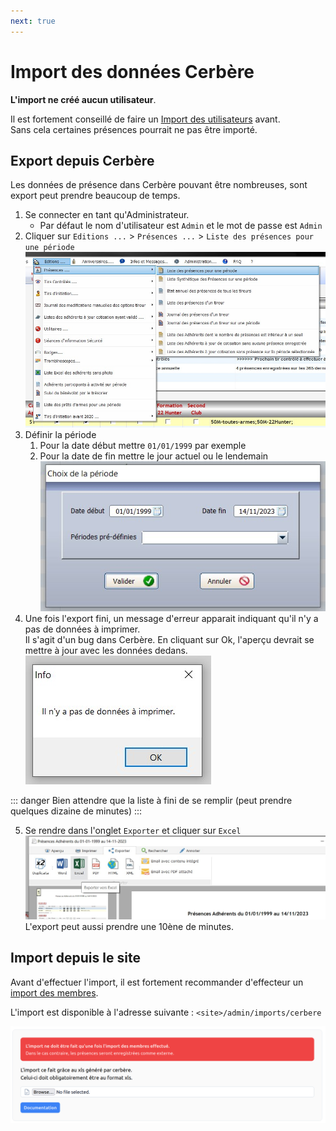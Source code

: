 ```yaml
---
next: true
---
```


<script setup>
import RoleLevelComponent from '../../../components/RoleLevelComponent.vue'
</script>

# Import des données Cerbère <RoleLevelComponent level="admin" />
**L'import ne créé aucun utilisateur**.

Il est fortement conseillé de faire un [Import des utilisateurs](fftir-itac) avant.   
Sans cela certaines présences pourrait ne pas être importé.

## Export depuis Cerbère
Les données de présence dans Cerbère pouvant être nombreuses, sont export peut prendre beaucoup de temps.

1. Se connecter en tant qu'Administrateur.
    - Par défaut le nom d'utilisateur est `Admin` et le mot de passe est `Admin`
2. Cliquer sur `Editions ...` > `Présences ...` > `Liste des présences pour une période`   
   ![](images/import-donnees/cerbere-export-presence-01.jpg)
3. Définir la période
    1. Pour la date début mettre `01/01/1999` par exemple
    2. Pour la date de fin mettre le jour actuel ou le lendemain   
       ![](images/import-donnees/cerbere-export-presence-02.jpg)
4. Une fois l'export fini, un message d'erreur apparait indiquant qu'il n'y a pas de données à imprimer.  
   Il s'agit d'un bug dans Cerbère. En cliquant sur Ok, l'aperçu devrait se mettre à jour avec les données dedans.  
   ![](images/import-donnees/cerbere-export-presence-03.jpg)

::: danger
Bien attendre que la liste à fini de se remplir (peut prendre quelques dizaine de minutes)
:::

5. Se rendre dans l'onglet `Exporter` et cliquer sur `Excel`  
   ![](images/import-donnees/cerbere-export-presence-04.jpg)  
   L'export peut aussi prendre une 10ène de minutes.

## Import depuis le site <RoleLevelComponent level="admin" />

Avant d'effectuer l'import, il est fortement recommander d'effecteur un [import des membres](fftir-itac#import-des-membres).

L'import est disponible à l'adresse suivante : `<site>/admin/imports/cerbere`

![](./images/import-donnees/import-cerbere-1.png)
